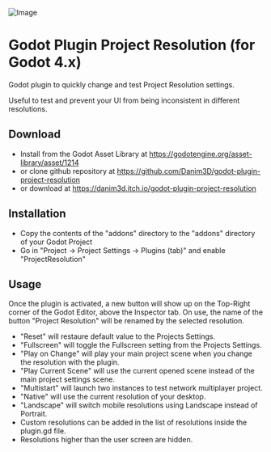 ![Image](https://img.itch.zone/aW1hZ2UvMTM3ODU2OC84MDI4MDExLnBuZw==/original/ZQ1nVq.png)

# Godot Plugin Project Resolution (for Godot 4.x)

Godot plugin to quickly change and test Project Resolution settings.

Useful to test and prevent your UI from being inconsistent in different resolutions.

## Download

- Install from the Godot Asset Library at https://godotengine.org/asset-library/asset/1214
- or clone github repository at https://github.com/Danim3D/godot-plugin-project-resolution
- or download at https://danim3d.itch.io/godot-plugin-project-resolution


## Installation

- Copy the contents of the "addons" directory to the "addons" directory of your Godot Project
- Go in "Project -> Project Settings -> Plugins (tab)" and enable "ProjectResolution"


## Usage

Once the plugin is activated, a new button will show up on the Top-Right corner of the Godot Editor, above the Inspector tab.
On use, the name of the button "Project Resolution" will be renamed by the selected resolution.

- "Reset" will restaure default value to the Projects Settings.
- "Fullscreen" will toggle the Fullscreen setting from the Projects Settings.
- "Play on Change" will play your main project scene when you change the resolution with the plugin.
- "Play Current Scene" will use the current opened scene instead of the main project settings scene.
- "Multistart" will launch two instances to test network multiplayer project.
- "Native" will use the current resolution of your desktop.
- "Landscape" will switch mobile resolutions using Landscape instead of Portrait.
- Custom resolutions can be added in the list of resolutions inside the plugin.gd file.
- Resolutions higher than the user screen are hidden.
